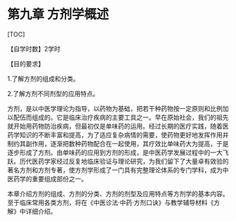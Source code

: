 # 第九章  方剂学概述

[TOC]

【自学时数】2学时           

【目的要求】       

1.了解方剂的组成和分类。

2.了解方剂不同剂型的应用特点。

方剂，是以中医学理论为指导，以药物为基础，把若干种药物按一定原则和比例加以配伍而组成的。它是临床治疗疾病的主要工具之一。早在原始社会，我们的祖先就开始用药物防治疾病，但最初仅是单味药的运用。经过长期的医疗实践，随着医药学知识的不断丰富和提高，为了适应复杂病情的需要，使药物更好地发挥作用并制约其副作用，逐渐把数种药物配合在一起使用，其疗效比单味药大为提高，于是逐步形成了方剂。由单味药的应用到方剂的形成，是中医药学发展过程中的一大飞跃。历代医药学家经过反复地临床验证与理论研究，为我们留下了大量卓有效验的著名方剂和方剂专著，使方剂学形成了一门具有完整理论体系的专门学科，成为中医药学的重要组成部份之一。

本章介绍方剂的组成、方剂的分类、方剂的剂型及应用特点等方剂学的基本内容。至于临床常用各类方剂，将在《中医诊法·中药·方剂口诀》与教学辅导材料《方解》中详细介绍。
